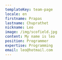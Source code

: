 ```yaml
---
templateKey: team-page
locale: en
firstname: Prapas
lastname: Chuprathet
nickname: Leo
image: /img/scofield.jpg
content: My name is leo
position: Programmer
expertise: Programming
email: leo@hotmail.com
---
```



